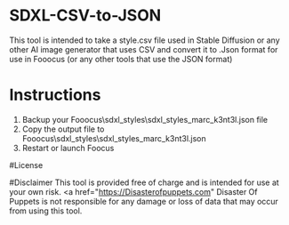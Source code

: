 # SDXL-CSV-to-JSON
This tool is intended to take a style.csv file used in Stable Diffusion or any other AI image generator that uses CSV
and convert it to .Json format for use in Fooocus (or any other tools that use the JSON format)

# Instructions
1. Backup your Fooocus\sdxl_styles\sdxl_styles_marc_k3nt3l.json file
2. Copy the output file to Fooocus\sdxl_styles\sdxl_styles_marc_k3nt3l.json
3. Restart or launch Foocus

#License


#Disclaimer
This tool is provided free of charge and is intended for use at your own risk. <a href="https://Disasterofpuppets.com" Disaster Of Puppets</a> is not responsible for any damage or loss of data that may occur from using this tool.
